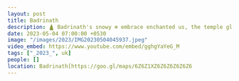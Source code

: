 ```yaml
---
layout: post
title: Badrinath
description: 🛕 Badrinath's snowy ❄️ embrace enchanted us, the temple gleaming in icy splendor. Each step through the snow-laden path resonated with familial warmth. Blessed by the divine amidst snowflakes, a thrilling family adventure! ❄️⛩️👨‍👩‍👧‍👦
date: 2023-05-04 07:00:00 +0530
image: "/images/2023/IMG20230504045937.jpeg"
video_embed: https://www.youtube.com/embed/gghgYaYeG_M
tags: ["_2023_", uk]
people: []
location: Badrinath[https://goo.gl/maps/6Z6Z1XZ6Z6Z6Z6Z6Z6
---
```

